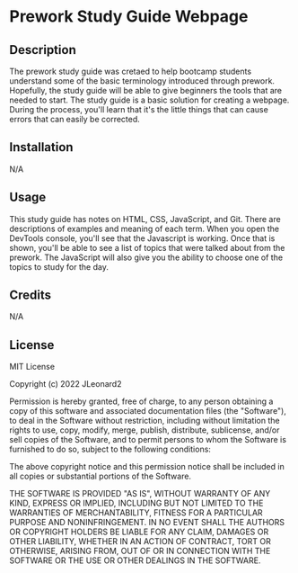 # Prework Study Guide Webpage

## Description

The prework study guide was cretaed to help bootcamp students understand some of the basic terminology introduced through prework. Hopefully, the study guide will be able to give beginners the tools that are needed to start. The study guide is a basic solution for creating a webpage. During the process, you'll learn that it's the little things that can cause errors that can easily be corrected. 

## Installation

N/A

## Usage

This study guide has notes on HTML, CSS, JavaScript, and Git. There are descriptions of examples and meaning of each term. When you open the DevTools console, you'll see that the Javascript is working. Once that is shown, you'll be able to see a list of topics that were talked about from the prework. The JavaScript will also give you the ability to choose one of the topics to study for the day.

## Credits

N/A

## License

MIT License

Copyright (c) 2022 JLeonard2

Permission is hereby granted, free of charge, to any person obtaining a copy
of this software and associated documentation files (the "Software"), to deal
in the Software without restriction, including without limitation the rights
to use, copy, modify, merge, publish, distribute, sublicense, and/or sell
copies of the Software, and to permit persons to whom the Software is
furnished to do so, subject to the following conditions:

The above copyright notice and this permission notice shall be included in all
copies or substantial portions of the Software.

THE SOFTWARE IS PROVIDED "AS IS", WITHOUT WARRANTY OF ANY KIND, EXPRESS OR
IMPLIED, INCLUDING BUT NOT LIMITED TO THE WARRANTIES OF MERCHANTABILITY,
FITNESS FOR A PARTICULAR PURPOSE AND NONINFRINGEMENT. IN NO EVENT SHALL THE
AUTHORS OR COPYRIGHT HOLDERS BE LIABLE FOR ANY CLAIM, DAMAGES OR OTHER
LIABILITY, WHETHER IN AN ACTION OF CONTRACT, TORT OR OTHERWISE, ARISING FROM,
OUT OF OR IN CONNECTION WITH THE SOFTWARE OR THE USE OR OTHER DEALINGS IN THE
SOFTWARE.